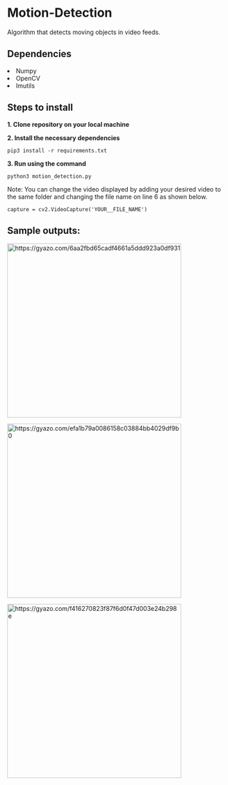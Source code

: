 # Motion-Detection
<p>Algorithm that detects moving objects in video feeds. </p>

## Dependencies
<li>Numpy</li>
<li>OpenCV</li>
<li>Imutils</li>

## Steps to install

<b>1. Clone repository on your local machine </b>

<b>2. Install the necessary dependencies</b>

```
pip3 install -r requirements.txt
```

<b>3. Run using the command </b>

```
python3 motion_detection.py
```

<p>Note: You can change the video displayed by adding your desired video to the same folder and changing the file name on line 6 as shown below.</p>

```
capture = cv2.VideoCapture('YOUR__FILE_NAME')
```

## Sample outputs:

<a href="https://gyazo.com/6aa2fbd65cadf4661a5ddd923a0df931"><img src="moving_car.gif" alt="https://gyazo.com/6aa2fbd65cadf4661a5ddd923a0df931" width="400"/></a>

<a href="https://gyazo.com/efa1b79a0086158c03884bb4029df9b0"><img src="https://i.gyazo.com/efa1b79a0086158c03884bb4029df9b0.gif" alt="https://gyazo.com/efa1b79a0086158c03884bb4029df9b0" width="400"/></a>

<a href="https://gyazo.com/f416270823f87f6d0f47d003e24b298e"><img src="https://i.gyazo.com/f416270823f87f6d0f47d003e24b298e.gif" alt="https://gyazo.com/f416270823f87f6d0f47d003e24b298e" width="400"/></a>

